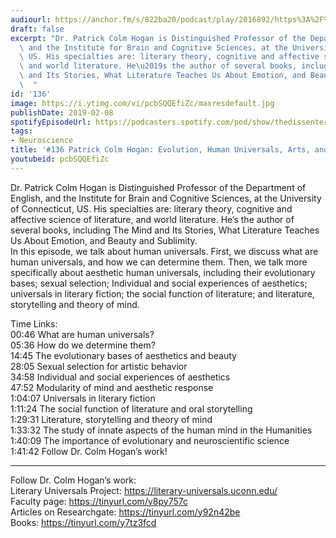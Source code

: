 ```yaml
---
audiourl: https://anchor.fm/s/822ba20/podcast/play/2016892/https%3A%2F%2Fd3ctxlq1ktw2nl.cloudfront.net%2Fproduction%2F2019-0-1%2F7778581-44100-2-8baf83d4f32a1.m4a
draft: false
excerpt: "Dr. Patrick Colm Hogan is Distinguished Professor of the Department of English,\
  \ and the Institute for Brain and Cognitive Sciences, at the University of Connecticut,\
  \ US. His specialties are: literary theory, cognitive and affective science of literature,\
  \ and world literature. He\u2019s the author of several books, including The Mind\
  \ and Its Stories, What Literature Teaches Us About Emotion, and Beauty and Sublimity.\
  \  "
id: '136'
image: https://i.ytimg.com/vi/pcbSQQEfiZc/maxresdefault.jpg
publishDate: 2019-02-08
spotifyEpisodeUrl: https://podcasters.spotify.com/pod/show/thedissenter/episodes/136-Patrick-Colm-Hogan-Evolution--Human-Universals--Arts--and-Literature-e2s25s
tags:
- Neuroscience
title: '#136 Patrick Colm Hogan: Evolution, Human Universals, Arts, and Literature'
youtubeid: pcbSQQEfiZc
---
```

<div class="timelinks">

Dr. Patrick Colm Hogan is Distinguished Professor of the Department of English, and the Institute for Brain and Cognitive Sciences, at the University of Connecticut, US. His specialties are: literary theory, cognitive and affective science of literature, and world literature. He’s the author of several books, including The Mind and Its Stories, What Literature Teaches Us About Emotion, and Beauty and Sublimity.  
In this episode, we talk about human universals. First, we discuss what are human universals, and how we can determine them. Then, we talk more specifically about aesthetic human universals, including their evolutionary bases; sexual selection; Individual and social experiences of aesthetics; universals in literary fiction; the social function of literature; and literature, storytelling and theory of mind.

Time Links:  
<time>00:46</time> What are human universals?  
<time>05:36</time> How do we determine them?                             
<time>14:45</time> The evolutionary bases of aesthetics and beauty               
<time>28:05</time> Sexual selection for artistic behavior            
<time>34:58</time> Individual and social experiences of aesthetics       
<time>47:52</time> Modularity of mind and aesthetic response        
<time>1:04:07</time> Universals in literary fiction      
<time>1:11:24</time> The social function of literature and oral storytelling      
<time>1:29:31</time> Literature, storytelling and theory of mind  
<time>1:33:32</time> The study of innate aspects of the human mind in the Humanities  
<time>1:40:09</time> The importance of evolutionary and neuroscientific science  
<time>1:41:42</time> Follow Dr. Colm Hogan’s work!

---

Follow Dr. Colm Hogan’s work:  
Literary Universals Project: https://literary-universals.uconn.edu/  
Faculty page: https://tinyurl.com/y8py757c  
Articles on Researchgate: https://tinyurl.com/y92n42be  
Books: https://tinyurl.com/y7tz3fcd
</div>

